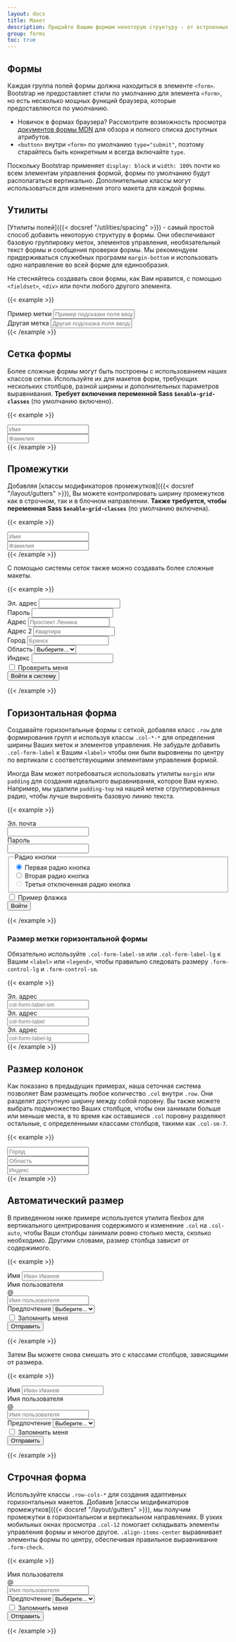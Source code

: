 ```yaml
---
layout: docs
title: Макет
description: Придайте Вашим формам некоторую структуру - от встроенных до горизонтальных и пользовательских реализаций сетки - с помощью наших параметров макета формы.
group: forms
toc: true
---
```


## Формы

Каждая группа полей формы должна находиться в элементе `<form>`. Bootstrap не предоставляет стили по умолчанию для элемента `<form>`, но есть несколько мощных функций браузера, которые предоставляются по умолчанию.

- Новичок в формах браузера? Рассмотрите возможность просмотра [документов формы MDN](https://developer.mozilla.org/en-US/docs/Web/HTML/Element/form) для обзора и полного списка доступных атрибутов.
- `<button>` внутри `<form>` по умолчанию `type="submit"`, поэтому старайтесь быть конкретным и всегда включайте `type`.

Поскольку Bootstrap применяет `display: block` и `width: 100%` почти ко всем элементам управления формой, формы по умолчанию будут располагаться вертикально. Дополнительные классы могут использоваться для изменения этого макета для каждой формы.

## Утилиты

[Утилиты полей]({{< docsref "/utilities/spacing" >}}) - самый простой способ добавить некоторую структуру в формы. Они обеспечивают базовую группировку меток, элементов управления, необязательный текст формы и сообщения проверки формы. Мы рекомендуем придерживаться служебных программ `margin-bottom` и использовать одно направление во всей форме для единообразия.

Не стесняйтесь создавать свои формы, как Вам нравится, с помощью `<fieldset>`, `<div>` или почти любого другого элемента.

{{< example >}}
<div class="mb-3">
  <label for="formGroupExampleInput" class="form-label">Пример метки</label>
  <input type="text" class="form-control" id="formGroupExampleInput" placeholder="Пример подсказки поля ввода">
</div>
<div class="mb-3">
  <label for="formGroupExampleInput2" class="form-label">Другая метка</label>
  <input type="text" class="form-control" id="formGroupExampleInput2" placeholder="Другая подсказка поля ввода">
</div>
{{< /example >}}

## Сетка формы

Более сложные формы могут быть построены с использованием наших классов сетки. Используйте их для макетов форм, требующих нескольких столбцов, разной ширины и дополнительных параметров выравнивания. **Требует включения переменной Sass `$enable-grid-classes`** (по умолчанию включено).

{{< example >}}
<div class="row">
  <div class="col">
    <input type="text" class="form-control" placeholder="Имя" aria-label="Имя">
  </div>
  <div class="col">
    <input type="text" class="form-control" placeholder="Фамилия" aria-label="Фамилия">
  </div>
</div>
{{< /example >}}

## Промежутки

Добавляя [классы модификаторов промежутков]({{< docsref "/layout/gutters" >}}), Вы можете контролировать ширину промежутков как в строчном, так и в блочном направлении. **Также требуется, чтобы переменная Sass `$enable-grid-classes`** (по умолчанию включена).

{{< example >}}
<div class="row g-3">
  <div class="col">
    <input type="text" class="form-control" placeholder="Имя" aria-label="Имя">
  </div>
  <div class="col">
    <input type="text" class="form-control" placeholder="Фамилия" aria-label="Фамилия">
  </div>
</div>
{{< /example >}}

С помощью системы сеток также можно создавать более сложные макеты.

{{< example >}}
<form class="row g-3">
  <div class="col-md-6">
    <label for="inputEmail4" class="form-label">Эл. адрес</label>
    <input type="email" class="form-control" id="inputEmail4">
  </div>
  <div class="col-md-6">
    <label for="inputPassword4" class="form-label">Пароль</label>
    <input type="password" class="form-control" id="inputPassword4">
  </div>
  <div class="col-12">
    <label for="inputAddress" class="form-label">Адрес</label>
    <input type="text" class="form-control" id="inputAddress" placeholder="Проспект Ленина">
  </div>
  <div class="col-12">
    <label for="inputAddress2" class="form-label">Адрес 2</label>
    <input type="text" class="form-control" id="inputAddress2" placeholder="Квартира">
  </div>
  <div class="col-md-6">
    <label for="inputCity" class="form-label">Город</label>
    <input type="text" class="form-control" id="inputCity" placeholder="Брянск">
  </div>
  <div class="col-md-4">
    <label for="inputState" class="form-label">Область</label>
    <select id="inputState" class="form-select">
      <option selected>Выберите...</option>
      <option>...</option>
    </select>
  </div>
  <div class="col-md-2">
    <label for="inputZip" class="form-label">Индекс</label>
    <input type="text" class="form-control" id="inputZip">
  </div>
  <div class="col-12">
    <div class="form-check">
      <input class="form-check-input" type="checkbox" id="gridCheck">
      <label class="form-check-label" for="gridCheck">
        Проверить меня
      </label>
    </div>
  </div>
  <div class="col-12">
    <button type="submit" class="btn btn-primary">Войти в систему</button>
  </div>
</form>
{{< /example >}}

## Горизонтальная форма

Создавайте горизонтальные формы с сеткой, добавляя класс `.row` для формирования групп и используя классы `.col-*-*` для определения ширины Ваших меток и элементов управления. Не забудьте добавить `.col-form-label` к Вашим `<label>` чтобы они были выровнены по центру по вертикали с соответствующими элементами управления формой.

Иногда Вам может потребоваться использовать утилиты `margin` или `padding` для создания идеального выравнивания, которое Вам нужно. Например, мы удалили `padding-top` на нашей метке сгруппированных радио, чтобы лучше выровнять базовую линию текста.

{{< example >}}
<form>
  <div class="row mb-3">
    <label for="inputEmail3" class="col-sm-2 col-form-label">Эл. почта</label>
    <div class="col-sm-10">
      <input type="email" class="form-control" id="inputEmail3">
    </div>
  </div>
  <div class="row mb-3">
    <label for="inputPassword3" class="col-sm-2 col-form-label">Пароль</label>
    <div class="col-sm-10">
      <input type="password" class="form-control" id="inputPassword3">
    </div>
  </div>
  <fieldset class="row mb-3">
    <legend class="col-form-label col-sm-2 pt-0">Радио кнопки</legend>
    <div class="col-sm-10">
      <div class="form-check">
        <input class="form-check-input" type="radio" name="gridRadios" id="gridRadios1" value="option1" checked>
        <label class="form-check-label" for="gridRadios1">
          Первая радио кнопка
        </label>
      </div>
      <div class="form-check">
        <input class="form-check-input" type="radio" name="gridRadios" id="gridRadios2" value="option2">
        <label class="form-check-label" for="gridRadios2">
          Вторая радио кнопка
        </label>
      </div>
      <div class="form-check disabled">
        <input class="form-check-input" type="radio" name="gridRadios" id="gridRadios3" value="option3" disabled>
        <label class="form-check-label" for="gridRadios3">
          Третья отключенная радио кнопка
        </label>
      </div>
    </div>
  </fieldset>
  <div class="row mb-3">
    <div class="col-sm-10 offset-sm-2">
      <div class="form-check">
        <input class="form-check-input" type="checkbox" id="gridCheck1">
        <label class="form-check-label" for="gridCheck1">
          Пример флажка
        </label>
      </div>
    </div>
  </div>
  <button type="submit" class="btn btn-primary">Войти</button>
</form>
{{< /example >}}

### Размер метки горизонтальной формы

Обязательно используйте `.col-form-label-sm` или `.col-form-label-lg` к Вашим `<label>` или `<legend>`, чтобы правильно следовать размеру `.form-control-lg` и `.form-control-sm`.

{{< example >}}
<div class="row mb-3">
  <label for="colFormLabelSm" class="col-sm-2 col-form-label col-form-label-sm">Эл. адрес</label>
  <div class="col-sm-10">
    <input type="email" class="form-control form-control-sm" id="colFormLabelSm" placeholder="col-form-label-sm">
  </div>
</div>
<div class="row mb-3">
  <label for="colFormLabel" class="col-sm-2 col-form-label">Эл. адрес</label>
  <div class="col-sm-10">
    <input type="email" class="form-control" id="colFormLabel" placeholder="col-form-label">
  </div>
</div>
<div class="row">
  <label for="colFormLabelLg" class="col-sm-2 col-form-label col-form-label-lg">Эл. адрес</label>
  <div class="col-sm-10">
    <input type="email" class="form-control form-control-lg" id="colFormLabelLg" placeholder="col-form-label-lg">
  </div>
</div>
{{< /example >}}

## Размер колонок

Как показано в предыдущих примерах, наша сеточная система позволяет Вам размещать любое количество `.col` внутри `.row`. Они разделят доступную ширину между собой поровну. Вы также можете выбрать подмножество Ваших столбцов, чтобы они занимали больше или меньше места, в то время как оставшиеся `.col` поровну разделяют остальные, с определенными классами столбцов, такими как `.col-sm-7`.

{{< example >}}
<div class="row g-3">
  <div class="col-sm-7">
    <input type="text" class="form-control" placeholder="Город" aria-label="Город">
  </div>
  <div class="col-sm">
    <input type="text" class="form-control" placeholder="Область" aria-label="Область">
  </div>
  <div class="col-sm">
    <input type="text" class="form-control" placeholder="Индекс" aria-label="Индекс">
  </div>
</div>
{{< /example >}}

## Автоматический размер

В приведенном ниже примере используется утилита flexbox для вертикального центрирования содержимого и изменение `.col` на `.col-auto`, чтобы Ваши столбцы занимали ровно столько места, сколько необходимо. Другими словами, размер столбца зависит от содержимого.

{{< example >}}
<form class="row gy-2 gx-3 align-items-center">
  <div class="col-auto">
    <label class="visually-hidden" for="autoSizingInput">Имя</label>
    <input type="text" class="form-control" id="autoSizingInput" placeholder="Иван Иванов">
  </div>
  <div class="col-auto">
    <label class="visually-hidden" for="autoSizingInputGroup">Имя пользователя</label>
    <div class="input-group">
      <div class="input-group-text">@</div>
      <input type="text" class="form-control" id="autoSizingInputGroup" placeholder="Имя пользователя">
    </div>
  </div>
  <div class="col-auto">
    <label class="visually-hidden" for="autoSizingSelect">Предпочтение</label>
    <select class="form-select" id="autoSizingSelect">
      <option selected>Выберите...</option>
      <option value="1">Один</option>
      <option value="2">Два</option>
      <option value="3">Три</option>
    </select>
  </div>
  <div class="col-auto">
    <div class="form-check">
      <input class="form-check-input" type="checkbox" id="autoSizingCheck">
      <label class="form-check-label" for="autoSizingCheck">
        Запомнить меня
      </label>
    </div>
  </div>
  <div class="col-auto">
    <button type="submit" class="btn btn-primary">Отправить</button>
  </div>
</form>
{{< /example >}}

Затем Вы можете снова смешать это с классами столбцов, зависящими от размера.

{{< example >}}
<form class="row gx-3 gy-2 align-items-center">
  <div class="col-sm-3">
    <label class="visually-hidden" for="specificSizeInputName">Имя</label>
    <input type="text" class="form-control" id="specificSizeInputName" placeholder="Иван Иванов">
  </div>
  <div class="col-sm-3">
    <label class="visually-hidden" for="specificSizeInputGroupUsername">Имя пользователя</label>
    <div class="input-group">
      <div class="input-group-text">@</div>
      <input type="text" class="form-control" id="specificSizeInputGroupUsername" placeholder="Имя пользователя">
    </div>
  </div>
  <div class="col-sm-3">
    <label class="visually-hidden" for="specificSizeSelect">Предпочтение</label>
    <select class="form-select" id="specificSizeSelect">
      <option selected>Выберите...</option>
      <option value="1">Один</option>
      <option value="2">Два</option>
      <option value="3">Три</option>
    </select>
  </div>
  <div class="col-auto">
    <div class="form-check">
      <input class="form-check-input" type="checkbox" id="autoSizingCheck2">
      <label class="form-check-label" for="autoSizingCheck2">
        Запомнить меня
      </label>
    </div>
  </div>
  <div class="col-auto">
    <button type="submit" class="btn btn-primary">Отправить</button>
  </div>
</form>
{{< /example >}}

## Строчная форма

Используйте классы `.row-cols-*` для создания адаптивных горизонтальных макетов. Добавив [классы модификаторов промежутков]({{< docsref "/layout/gutters" >}}), мы получим промежутки в горизонтальном и вертикальном направлениях. В узких мобильных окнах просмотра `.col-12` помогает складывать элементы управления формы и многое другое. `.align-items-center` выравнивает элементы формы по центру, обеспечивая правильное выравнивание `.form-check`.

{{< example >}}
<form class="row row-cols-lg-auto g-3 align-items-center">
  <div class="col-12">
    <label class="visually-hidden" for="inlineFormInputGroupUsername">Имя пользователя</label>
    <div class="input-group">
      <div class="input-group-text">@</div>
      <input type="text" class="form-control" id="inlineFormInputGroupUsername" placeholder="Имя пользователя">
    </div>
  </div>

  <div class="col-12">
    <label class="visually-hidden" for="inlineFormSelectPref">Предпочтение</label>
    <select class="form-select" id="inlineFormSelectPref">
      <option selected>Выберите...</option>
      <option value="1">Один</option>
      <option value="2">Два</option>
      <option value="3">Три</option>
    </select>
  </div>

  <div class="col-12">
    <div class="form-check">
      <input class="form-check-input" type="checkbox" id="inlineFormCheck">
      <label class="form-check-label" for="inlineFormCheck">
        Запомнить меня
      </label>
    </div>
  </div>

  <div class="col-12">
    <button type="submit" class="btn btn-primary">Отправить</button>
  </div>
</form>
{{< /example >}}
